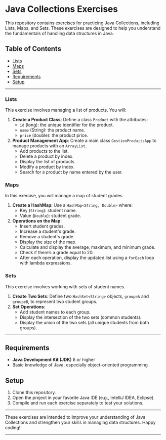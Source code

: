 # Java Collections Exercises

This repository contains exercises for practicing Java Collections, including Lists, Maps, and Sets. These exercises are designed to help you understand the fundamentals of handling data structures in Java.

## Table of Contents
- [Lists](#lists)
- [Maps](#maps)
- [Sets](#sets)
- [Requirements](#requirements)
- [Setup](#setup)

---

### Lists

This exercise involves managing a list of products. You will:

1. **Create a Product Class**: Define a class `Product` with the attributes:
   - `id` (long): the unique identifier for the product.
   - `name` (String): the product name.
   - `price` (double): the product price.
2. **Product Management App**: Create a main class `GestionProduitsApp` to manage products with an `ArrayList`.
   - Add products to the list.
   - Delete a product by index.
   - Display the list of products.
   - Modify a product by index.
   - Search for a product by name entered by the user.

### Maps

In this exercise, you will manage a map of student grades.

1. **Create a HashMap**: Use a `HashMap<String, Double>` where:
   - Key (`String`): student name.
   - Value (`Double`): student grade.
2. **Operations on the Map**:
   - Insert student grades.
   - Increase a student's grade.
   - Remove a student's grade.
   - Display the size of the map.
   - Calculate and display the average, maximum, and minimum grade.
   - Check if there’s a grade equal to 20.
   - After each operation, display the updated list using a `forEach` loop with lambda expressions.

### Sets

This exercise involves working with sets of student names.

1. **Create Two Sets**: Define two `HashSet<String>` objects, `groupeA` and `groupeB`, to represent two student groups.
2. **Set Operations**:
   - Add student names to each group.
   - Display the intersection of the two sets (common students).
   - Display the union of the two sets (all unique students from both groups).

---

## Requirements

- **Java Development Kit (JDK)** 8 or higher
- Basic knowledge of Java, especially object-oriented programming

## Setup

1. Clone this repository.
2. Open the project in your favorite Java IDE (e.g., IntelliJ IDEA, Eclipse).
3. Compile and run each exercise separately to test your solutions.

---

These exercises are intended to improve your understanding of Java Collections and strengthen your skills in managing data structures. Happy coding!

---

